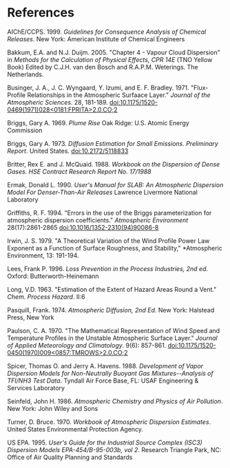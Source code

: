 # References

AIChE/CCPS. 1999. *Guidelines for Consequence Analysis of Chemical Releases*. New York: American Institute of Chemical Engineers

Bakkum, E.A. and N.J. Duijm. 2005. "Chapter 4 - Vapour Cloud Dispersion" in *Methods for the Calculation of Physical Effects, CPR 14E* (TNO Yellow Book) Edited by C.J.H. van den Bosch and R.A.P.M. Weterings. The Netherlands.

Businger, J. A., J. C. Wyngaard, Y. Izumi, and E. F. Bradley. 1971. "Flux-Profile Relationships in the Atmospheric Surfaace Layer." *Journal of the Atmospheric Sciences*. 28, 181-189. [doi:10.1175/1520-0469(1971)028<0181:FPRITA>2.0.CO;2](https://doi.org/10.1175/1520-0469(1971)028<0181:FPRITA>2.0.CO;2)

Briggs, Gary A. 1969. *Plume Rise* Oak Ridge: U.S. Atomic Energy Commission

Briggs, Gary A. 1973. *Diffusion Estimation for Small Emissions. Preliminary Report*. United States. [doi:10.2172/5118833](https://doi.org/10.2172/5118833)

Britter, Rex E. and J. McQuaid. 1988. *Workbook on the Dispersion of Dense Gases. HSE Contract Research Report No. 17/1988*

Ermak, Donald L. 1990. *User's Manual for SLAB: An Atmospheric Dispersion Model For Denser-Than-Air Releases* Lawrence Livermore National Laboratory

Griffiths, R. F. 1994. "Errors in the use of the Briggs parameterization for atmospheric dispersion coefficients." *Atmospheric Environment* 28(17):2861-2865 [doi:10.1016/1352-2310(94)90086-8](https://doi.org/10.1016/1352-2310(94)90086-8)

Irwin, J. S. 1979. "A Theoretical Variation of the Wind Profile Power Law Exponent as a Function of Surface Roughness, and Stability," *Atmospheric Environment, 13: 191-194.

Lees, Frank P. 1996. *Loss Prevention in the Process Industries, 2nd ed*. Oxford: Butterworth-Heinemann

Long, V.D. 1963. "Estimation of the Extent of Hazard Areas Round a Vent." *Chem. Process Hazard*. II:6

Pasquill, Frank. 1974. *Atmospheric Diffusion, 2nd Ed.* New York: Halstead Press, New York

Paulson, C. A. 1970. "The Mathematical Representation of Wind Speed and Temperature Profiles in the Unstable Atmospheric Surface Layer." *Journal of Applied Meteorology and Climatology*. 9(6): 857-861. [doi:10.1175/1520-0450(1970)009<0857:TMROWS>2.0.CO;2](https://doi.org/10.1175/1520-0450(1970)009<0857:TMROWS>2.0.CO;2)

Spicer, Thomas O. and Jerry A. Havens. 1988. *Development of Vapor Dispersion Models for Non-Neutrally Buoyant Gas Mixtures--Analysis of TFI/NH3 Test Data*. Tyndall Air Force Base, FL: USAF Engineering & Services Laboratory

Seinfeld, John H. 1986. *Atmospheric Chemistry and Physics of Air Pollution*. New York: John Wiley and Sons

Turner, D. Bruce. 1970. *Workbook of Atmospheric Dispersion Estimates*. United States Environmental Protection Agency.

US EPA. 1995. *User's Guide for the Industrial Source Complex (ISC3) Dispersion Models EPA-454/B-95-003b, vol 2*. Research Triangle Park, NC: Office of Air Quality Planning and Standards